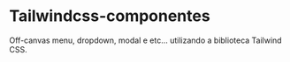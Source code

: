 # Tailwindcss-componentes
 
Off-canvas menu, dropdown, modal e etc... utilizando a biblioteca Tailwind CSS.